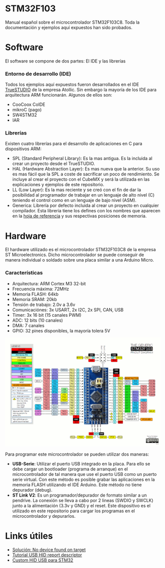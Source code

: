 # STM32F103
Manual español sobre el microcontrolador STM32F103C8. Toda la documentación y ejemplos aquí expuestos han sido probados.

# Software
El software se compone de dos partes: El IDE y las librerías
### Entorno de desarrollo (IDE)
Todos los ejemplos aquí expuestos fueron desarrollados en el IDE [TrueSTUDIO](https://atollic.com/resources/download/windows/) de la empresa Atollic. Sin embargo la mayoría de los IDE para arquitectura ARM funcionarán. Algunos de ellos son:
- CooCoox CoIDE
- mikroC (pago)
- SW4STM32
- IAR

### Librerías
Existen cuatro librerías para el desarrollo de aplicaciones en C para dispositivos ARM:
- SPL (Standard Peripheral Library): Es la mas antigua. Es la incluida al crear un proyecto desde el TrueSTUDIO.
- HAL (Hardware Abstraction Layer): Es mas nueva que la anterior. Su uso es mas fácil que la SPL a coste de sacrificar un poco de rendimiento. Se incluye al crear el proyecto con el CubeMX y será la utilizada en las explicaciones y ejemplos de este repositorio.
- LL (Low Layer): Es la mas reciente y se creó con el fin de dar la posibilidad al programador de trabajar en un lenguaje de alto nivel (C) teniendo el control como en un lenguaje de bajo nivel (ASM).
- Generica: Librería por defecto incluida al crear un proyecto en cualquier compilador. Esta libreria tiene los defines con los nombres que aparecen en la [hoja de referencia](https://github.com/luxarts/STM32F103/blob/master/Documentos/STM32%20Reference.pdf) y sus respectivas posiciones de memoria.

# Hardware
El hardware utilizado es el microcontrolador STM32F103C8 de la empresa ST Microelectronics. Dicho microcontrolador se puede conseguir de manera individual o soldado sobre una placa similar a una Arduino Micro.

### Características
- Arquitectura: ARM Cortex M3 32-bit
- Frecuencia máxima: 72MHz
- Memoria FLASH: 64kb
- Memoria SRAM: 20kb
- Tensión de trabajo: 2.0v a 3.6v
- Comunicaciónes: 3x USART, 2x I2C, 2x SPI, CAN, USB
- Timer: 3x 16 bit (15 canales PWM)
- ADC: 12 bits (10 canales)
- DMA: 7 canales
- GPIO: 32 pines disponibles, la mayoría tolera 5V

![Pinout](https://github.com/luxarts/STM32F103/blob/master/Documentos/STM32-Pinout.gif?raw=true)

Para programar este microcontrolador se pueden utilizar dos maneras:
- **USB-Serie**: Utilizar el puerto USB integrado en la placa. Para ello se debe cargar un bootloader (programa de arranque) en el microcontrolador de tal manera que use el puerto USB como un puerto serie virtual. Con este método es posible grabar las aplicaciones en la memoria FLASH utilizando el IDE Arduino. Este método no tiene depurador (debug).
- **ST Link V2**: Es un programador/depurador de formato similar a un pendrive. La conexión se lleva a cabo por 2 lineas (SWDIO y SWCLK) junto a la alimentación (3.3v y GND) y el reset. Este dispositivo es el utilizado en este repositorio para cargar los programas en el microcontrolador y depurarlos.

# Links útiles
- [Solución: No device found on target](https://electronics.stackexchange.com/questions/204996/stm32-st-link-cannot-connect-to-mcu-after-successful-programming)
- [Tutorial USB HID report descriptor](http://eleccelerator.com/tutorial-about-usb-hid-report-descriptors/)
- [Custom HID USB para STM32](https://damogranlabs.com/2016/03/stm32-custom-usb-hid-device-yes-please/)
